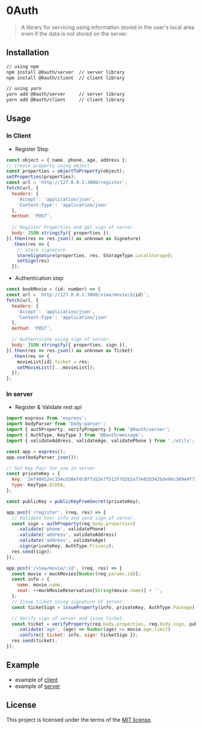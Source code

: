 # 0Auth
> A library for servicing using information stored in the user's local
> area even if the data is not stored on the server.

## Installation

```bash
// using npm
npm install @0auth/server  // server library
npm install @0auth/client  // client library

// using yarn
yarn add @0auth/server     // server library
yarn add @0auth/client     // client library
```

## Usage

### In Client

* Register Step
```javascript
const object = { name, phone, age, address };
// create property using object.
const properties = objectToProperty(object);
setProperties(properties);
const url = 'http://127.0.0.1:3000/register';
fetch(url, {
  headers: {
    'Accept': 'application/json',
    'Content-Type': 'application/json'
  },
  method: 'POST',
  
  // Register Properties and get sign of server.
  body: JSON.stringify({ properties }),
}).then(res => res.json() as unknown as Signature)
  .then(res => {
    // store signature
    storeSignature(properties, res, StorageType.LocalStorage);
    setSign(res)
  });
```

* Authentication step
```javascript
const bookMovie = (id: number) => {
const url = `http://127.0.0.1:3000/view/movie/${id}`;
fetch(url, {
  headers: {
    'Accept': 'application/json',
    'Content-Type': 'application/json'
  },
  method: 'POST',

  // Authenticate using sign of server.
  body: JSON.stringify({ properties, sign }),
}).then(res => res.json() as unknown as Ticket)
  .then(res => {
    movieList[id].ticket = res;
    setMovieList([...movieList]);
  });
};
```

### In server

* Register & Validate rest api

```javascript
import express from 'express';
import bodyParser from 'body-parser';
import { authProperty, verifyProperty } from '@0auth/server';
import { AuthType, KeyType } from '@0auth/message';
import { validateAddress, validateAge, validatePhone } from './utils';

const app = express();
app.use(bodyParser.json());

// Set Key Pair for use in server.
const privateKey = {
  key: '2ef40452ec154cd38efdc8ffa52e7f513f7d2b2a77e028342bde96c369e4f77a',
  type: KeyType.ECDSA,
};

const publicKey = publicKeyFromSecret(privateKey);

app.post('/register', (req, res) => {
  // Validate User info and send sign of server.
  const sign = authProperty(req.body.properties)
    .validate('phone', validatePhone)
    .validate('address', validateAddress)
    .validate('address', validateAge)
    .sign(privateKey, AuthType.Privacy);
  res.send(sign);
});

app.post('/view/movie/:id', (req, res) => {
  const movie = mockMovies[Number(req.params.id)];
  const info = {
    name: movie.name,
    seat: ++mockMovieReservation[String(movie.name)] + '',
  };
  // Issue ticket using signature of server.
  const ticketSign = issueProperty(info, privateKey, AuthType.Package);

  // Verify sign of server and issue ticket. 
  const ticket = verifyProperty(req.body.properties, req.body.sign, publicKey, AuthType.Privacy)
    .validate('age', (age) => Number(age) >= movie.age_limit)
    .confirm({ ticket: info, sign: ticketSign });
  res.send(ticket);
});
```

## Example

* example of [client](./examples/client)
* example of [server](./examples/server)

## License

This project is licensed under the terms of the [MIT license](./LICENSE).
